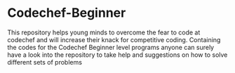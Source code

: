 # Codechef-Beginner
This repository helps young minds to overcome the fear to code at codechef and will increase their knack for competitive coding.
Containing the codes for the Codechef Beginner level programs anyone can surely have a look into the repository to take help and suggestions on how to solve different sets of problems 
